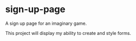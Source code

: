 # sign-up-page
A sign up page for an imaginary game.

This project will display my ability to create and style forms.
